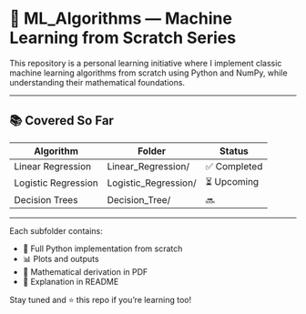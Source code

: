 # 🤖 ML_Algorithms — Machine Learning from Scratch Series

This repository is a personal learning initiative where I implement classic machine learning algorithms from scratch using Python and NumPy, while understanding their mathematical foundations.

---

## 📚 Covered So Far

| Algorithm            | Folder              | Status       |
|----------------------|---------------------|--------------|
| Linear Regression     | Linear_Regression/   | ✅ Completed |
| Logistic Regression   | Logistic_Regression/ | ⏳ Upcoming  |
| Decision Trees        | Decision_Tree/       | 🔜           |

---

Each subfolder contains:
- 📄 Full Python implementation from scratch
- 📊 Plots and outputs
- 🧠 Mathematical derivation in PDF
- 📘 Explanation in README

Stay tuned and ⭐️ this repo if you’re learning too!
